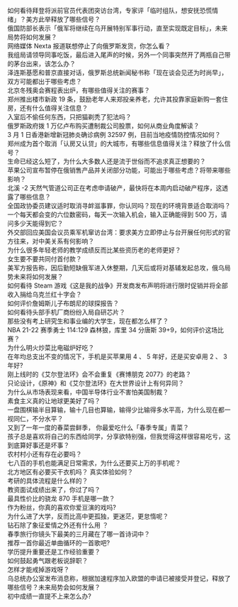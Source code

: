 如何看待拜登将派前官员代表团突访台湾，专家评「临时组队，想安抚恐慌情绪」？美方此举释放了哪些信号？  
俄国防部长表示「俄军将继续在乌开展特别军事行动，直至实现既定目标」，未来局势将如何发展？  
网络媒体 Nexta 报道联想停止了向俄罗斯发货，你怎么看？  
我组局请领导同事吃饭，最后进入尾声的时候，另外一个同事突然开了两瓶自己带的茅台出来，该怎么办？  
泽连斯基愿和普京直接对话，俄罗斯总统新闻秘书称「现在谈会见还为时尚早」，双方可能都出于哪些考虑？  
北京冬残奥会赛程表出炉，有哪些值得关注的赛事？  
郑州推出楼市新政 19 条，鼓励老年人来郑投亲养老，允许其投靠家庭新购一套住房，还有什么值得关注信息？  
入室后不偷任何东西，只把猫剃秃了犯法吗？  
俄罗斯政府拨 1 万亿卢布购买遭制裁公司股票，如何从商业角度解读？  
3 月 1 日香港新增新冠肺炎确诊病例 32597 例，目前当地疫情防控情况如何？  
郑州成为首个取消「认房又认贷」的大城市，有哪些信息值得关注？释放了什么信号？  
生命已经这么短了，为什么大多数人还是流于世俗而不追求真正想要的？  
苹果公司宣布暂停在俄销售产品并关闭部分功能，可能出于哪些考虑？将带来哪些影响？  
北溪 -2 天然气管道公司正在考虑申请破产，最快将在本周内启动破产程序，这透露了哪些信息？  
全国政协委员建议适时取消寻衅滋事罪，你认同吗？现在的环境背景适合取消吗？  
一个每天都会变的六位数密码，每天一次输入机会，输入正确能得到 500 万，请问多少天能得到它？  
外交部回应美国会议员乘军机窜访台湾：要求美方立即停止与台开展任何形式的官方往来，对中美关系有何影响？  
为什么很多年轻老师的教学成绩反而比某些资历老的老师更好？  
女生要不要共同付首付款？  
美军方报告称，因后勤短缺俄军进入休整期，几天后或将对基辅发起总攻，俄乌局势未来将如何发展？  
如何看待 Steam 游戏《这是我的战争》开发商发布声明将进行限时促销并将全部收入捐给乌克兰红十字会？  
如何评价詹姆斯儿子布朗尼的球探报告？  
如何看待头部手机厂商纷纷入局自研芯片？  
那些没有考上研究生和事业编的大学生，现在都怎么样了？  
NBA 21-22 赛季勇士 114:129 森林狼，库里 34 分唐斯 39+9，如何评价这场比赛？  
为什么明火炒菜比电磁炉好吃？  
在年均总支出不变的情况下，手机是买苹果用 4 、 5 年好，还是买安卓用 2 、 3 年好?  
刚上线时的《艾尔登法环》会不会重复《赛博朋克 2077》的老路？  
只论设计，《原神》和《艾尔登法环》在大世界设计上有何异同？  
为什么从市场表现来看，中国半导体行业不害怕美国制裁？  
素食主义真的让地球更美好了吗？  
一盘围棋输半目算输，输十几目也算输，输得少比输得多水平高，为什么现在都一视同仁，不分水平？  
又到了一年一度的春菜尝鲜季， 你最爱吃什么「春季专属」青菜？  
孩子总是喜欢将自己的东西给同学，分享欲特别强，但我觉得这样很容易吃亏，这到底算好事还是坏事？  
农村村小还有存在必要吗？  
七八百的手机也能满足日常需求，为什么还要买上万的手机呢？  
北方地区有必要买干衣机吗？ 真实体验如何？  
考研的具体流程是什么样的？  
教资面试成绩出来了，你过了吗？  
最具性价比的骁龙 870 手机是哪一款？  
作为粉丝，你真的喜欢你爱豆演的戏吗?  
为什么进了大学，反而比高中更孤独，更迷茫，更怠惰呢？  
钻石除了象征爱情之外还有什么用 ？  
春季旅行你镜头下最美的三月藏在了哪一首诗词中？  
推荐一首你最近单曲循环的一首歌吧?  
学历提升重要还是工作经验重要？  
如何鼓起勇气跟老板说辞职？  
怎样才能戒掉游戏呀？  
乌总统办公室发布消息称，根据加速程序加入欧盟的申请已被接受并登记，释放了哪些信号？未来局势会如何发展？  
初中成绩一直提不上来怎么办?  
